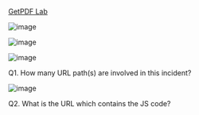 [GetPDF Lab](https://cyberdefenders.org/blueteam-ctf-challenges/getpdf/)

![image](https://github.com/user-attachments/assets/3729b994-5ec9-4afe-b403-401fc3977cab)

![image](https://github.com/user-attachments/assets/d0710959-bac2-4358-839c-68fef0b49067)

![image](https://github.com/user-attachments/assets/9dd41a66-748c-4f4e-b2cb-193c4bd981ca)

Q1. How many URL path(s) are involved in this incident?

![image](https://github.com/user-attachments/assets/892dd204-029f-4693-a37b-7667a00a1b88)

Q2. What is the URL which contains the JS code?

